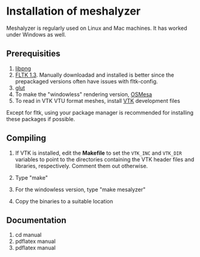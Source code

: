 # Installation of meshalyzer #

Meshalyzer is regularly used on Linux and Mac machines. It has worked under Windows as well.

## Prerequisities ##

1. [libpng](http://libpng.org)
2. [FLTK 1.3](http://www.fltk.org/). Manually downloadad and installed is better since the prepackaged versions often have issues with fltk-config.
2. [glut](https://www.opengl.org/resources/libraries/glut/)
3. To make the "windowless" rendering version, [OSMesa](https://www.mesa3d.org/osmesa.html)
4. To read in VTK VTU format meshes, install [VTK](https://www.vtk.org/) development files

Except for fltk, using your package manager is recommended for installing these packages if possible.

## Compiling ##

1. If VTK is installed, edit the **Makefile** to set the `VTK_INC` and `VTK_DIR` variables to point to the directories containing the VTK header files and libraries, respectively. Comment them out otherwise.

1. Type "make"

2. For the windowless version, type "make mesalyzer"

3. Copy the binaries to a suitable location

## Documentation ##

1. cd manual
2. pdflatex manual
3. pdflatex manual
